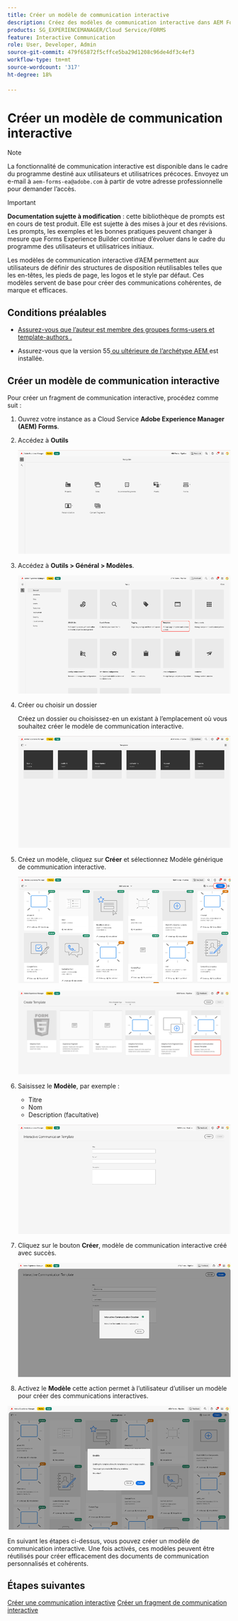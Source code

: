 ```yaml
---
title: Créer un modèle de communication interactive
description: Créez des modèles de communication interactive dans AEM Forms pour définir des dispositions réutilisables, assurer la cohérence de la marque et rationaliser la création de communications personnalisées basées sur les données.
products: SG_EXPERIENCEMANAGER/Cloud Service/FORMS
feature: Interactive Communication
role: User, Developer, Admin
source-git-commit: 479f65872f5cffce5ba29d1208c96de4df3c4ef3
workflow-type: tm+mt
source-wordcount: '317'
ht-degree: 18%

---
```


# Créer un modèle de communication interactive

>[!NOTE]
>
> La fonctionnalité de communication interactive est disponible dans le cadre du programme destiné aux utilisateurs et utilisatrices précoces. Envoyez un e-mail à `aem-forms-ea@adobe.com` à partir de votre adresse professionnelle pour demander l’accès.

>[!IMPORTANT]
>
> **Documentation sujette à modification** : cette bibliothèque de prompts est en cours de test produit. Elle est sujette à des mises à jour et des révisions. Les prompts, les exemples et les bonnes pratiques peuvent changer à mesure que Forms Experience Builder continue d’évoluer dans le cadre du programme des utilisateurs et utilisatrices initiaux.

Les modèles de communication interactive d’AEM permettent aux utilisateurs de définir des structures de disposition réutilisables telles que les en-têtes, les pieds de page, les logos et le style par défaut. Ces modèles servent de base pour créer des communications cohérentes, de marque et efficaces.

## Conditions préalables

* [Assurez-vous que l’auteur est membre des groupes forms-users et template-authors .](/help/forms/setup-forms-cloud-service.md#configure-users)

* Assurez-vous que la version 55[ ou ultérieure de l’archétype AEM ](https://github.com/adobe/aem-project-archetype) est installée.

## Créer un modèle de communication interactive

Pour créer un fragment de communication interactive, procédez comme suit :

1. Ouvrez votre instance as a Cloud Service **Adobe Experience Manager (AEM) Forms**.

1. Accédez à **Outils**

   ![Rechercher un document IC](/help/forms/interactive-communication/assets/aem.png)

1. Accédez à **Outils > Général > Modèles**.

   ![Rechercher un document IC](/help/forms/interactive-communication/assets/template.png)

1. Créer ou choisir un dossier

   Créez un dossier ou choisissez-en un existant à l’emplacement où vous souhaitez créer le modèle de communication interactive.

   ![Rechercher un document IC](/help/forms/interactive-communication/assets/choosefolder.png)

1. Créez un modèle, cliquez sur **Créer** et sélectionnez Modèle générique de communication interactive.

   ![Rechercher un document IC](/help/forms/interactive-communication/assets/create1.png)

   ![Rechercher un document IC](/help/forms/interactive-communication/assets/choose.png)

1. Saisissez le **Modèle**, par exemple :

   * Titre
   * Nom
   * Description (facultative)

   ![Rechercher un document IC](/help/forms/interactive-communication/assets/create2.png)

1. Cliquez sur le bouton **Créer**, modèle de communication interactive créé avec succès.

   ![Rechercher un document IC](/help/forms/interactive-communication/assets/enabled.png)

1. Activez le **Modèle** cette action permet à l’utilisateur d’utiliser un modèle pour créer des communications interactives.

![Rechercher un document IC](/help/forms/interactive-communication/assets/enable.png)

En suivant les étapes ci-dessus, vous pouvez créer un modèle de communication interactive. Une fois activés, ces modèles peuvent être réutilisés pour créer efficacement des documents de communication personnalisés et cohérents.

## Étapes suivantes

[Créer une communication interactive](/help/forms/interactive-communication/create-interactive-communication.md)
[Créer un fragment de communication interactive](/help/forms/interactive-communication/create-interactive-communication-fragment.md)
